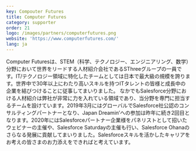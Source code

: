 ```yaml
---
key: Compouter Futures
title: Computer Futures
category: supporter
order: 21
logo: /images/partners/computerfutures.png
website: 'https://www.computerfutures.com/'
lang: ja
---
```

Computer Futuresは、STEM（科学、テクノロジー、エンジニアリング、数学）分野において世界をリードする人材紹介会社であるSThreeグループの一員です。IT/テクノロジー領域に特化したチームとしては日本で最大級の規模を誇ります。世界中で30年以上にわたり高いスキルを持つITタレントの皆様と成長中の企業を結びつけることに従事してまいりました。 なかでもSalesforce分野における人材紹介は弊社が非常に力を入れている領域であり、当分野を専門に担当するチームを設けています。2019年3月にはグローバルでSalesforce社公認のコンサルティングパートナーとなり、Japan Dreamin’への参加は昨年に続き2回目となります。2020年にはSalesforceパートナー企業様をパネリストとして招いたウェビナーの主催や、Salesforce Saturdayの主催も行い、Salesforce Ohanaのさらなる発展に貢献してまいりました。Salesforceスキルを活かしたキャリアをお考えの皆さまのお力添えをできればと考えています。